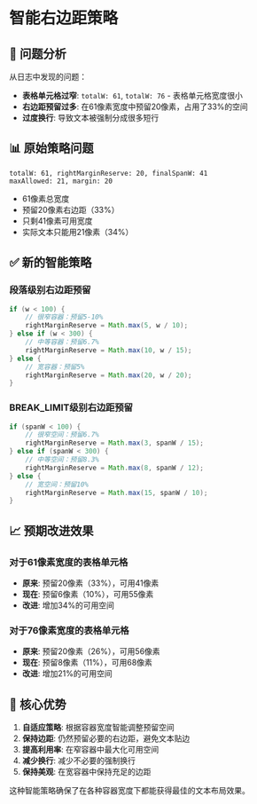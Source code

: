 # 智能右边距策略

## 🎯 问题分析
从日志中发现的问题：
- **表格单元格过窄**: `totalW: 61`, `totalW: 76` - 表格单元格宽度很小
- **右边距预留过多**: 在61像素宽度中预留20像素，占用了33%的空间
- **过度换行**: 导致文本被强制分成很多短行

## 📊 原始策略问题
```
totalW: 61, rightMarginReserve: 20, finalSpanW: 41
maxAllowed: 21, margin: 20
```
- 61像素总宽度
- 预留20像素右边距（33%）
- 只剩41像素可用宽度
- 实际文本只能用21像素（34%）

## ✅ 新的智能策略

### 段落级别右边距预留
```java
if (w < 100) {
    // 很窄容器：预留5-10%
    rightMarginReserve = Math.max(5, w / 10);
} else if (w < 300) {
    // 中等容器：预留6.7%
    rightMarginReserve = Math.max(10, w / 15);
} else {
    // 宽容器：预留5%
    rightMarginReserve = Math.max(20, w / 20);
}
```

### BREAK_LIMIT级别右边距预留
```java
if (spanW < 100) {
    // 很窄空间：预留6.7%
    rightMarginReserve = Math.max(3, spanW / 15);
} else if (spanW < 300) {
    // 中等空间：预留8.3%
    rightMarginReserve = Math.max(8, spanW / 12);
} else {
    // 宽空间：预留10%
    rightMarginReserve = Math.max(15, spanW / 10);
}
```

## 📈 预期改进效果

### 对于61像素宽度的表格单元格
- **原来**: 预留20像素（33%），可用41像素
- **现在**: 预留6像素（10%），可用55像素
- **改进**: 增加34%的可用空间

### 对于76像素宽度的表格单元格
- **原来**: 预留20像素（26%），可用56像素
- **现在**: 预留8像素（11%），可用68像素
- **改进**: 增加21%的可用空间

## 🎯 核心优势
1. **自适应策略**: 根据容器宽度智能调整预留空间
2. **保持边距**: 仍然预留必要的右边距，避免文本贴边
3. **提高利用率**: 在窄容器中最大化可用空间
4. **减少换行**: 减少不必要的强制换行
5. **保持美观**: 在宽容器中保持充足的边距

这种智能策略确保了在各种容器宽度下都能获得最佳的文本布局效果。